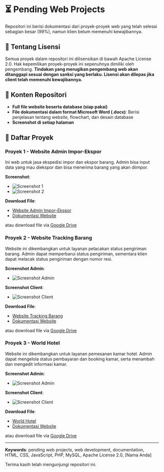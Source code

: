 # ⏳ Pending Web Projects

Repositori ini berisi dokumentasi dari proyek-proyek web yang telah selesai sebagian besar (99%), namun klien belum memenuhi kewajibannya.

## 📜 Tentang Lisensi

Semua proyek dalam repositori ini dilisensikan di bawah Apache License 2.0. Hak kepemilikan proyek-proyek ini sepenuhnya dimiliki oleh pengembang. **Tindakan yang merugikan pengembang web akan ditanggapi sesuai dengan sanksi yang berlaku. Lisensi akan dilepas jika client telah memenuhi kewajibannya.**

## 📂 Konten Repositori

- **Full file website beserta database (siap pakai)**
- **File dokumentasi dalam format Microsoft Word (.docx)**: Berisi penjelasan tentang website, flowchart, dan desain database
- **Screenshot di setiap halaman**

## 🌟 Daftar Proyek

### Proyek 1 - Website Admin Impor-Ekspor

Ini web untuk jasa ekspedisi impor dan ekspor barang. Admin bisa input data yang mau diekspor dan bisa menerima barang yang akan diimpor.

**Screenshot**:
- ![Screenshot 1](https://github.com/nopalsh/pending-web-projects/blob/main/Admin%20Impor-Ekspor/Screenshot/screencapture-localhost-eks-impor-php-2024-07-08-10_10_34.png)
- ![Screenshot 2](https://github.com/nopalsh/pending-web-projects/blob/main/Admin%20Impor-Ekspor/Screenshot/screencapture-localhost-eks-edit-ekspor-php-2024-07-08-10_11_02.png)

**Download File**:
- [Website Admin Impor-Ekspor](https://github.com/nopalsh/pending-web-projects/blob/main/Admin%20Impor-Ekspor/Admin%20Impor-Ekspor.zip)
- [Dokumentasi Website](https://github.com/nopalsh/pending-web-projects/blob/main/Admin%20Impor-Ekspor/Website%20Impor-Ekspor%20Barang.docx)

atau download file via [Google Drive](https://drive.google.com/drive/folders/1gUxMbK7adSH_VLIbiCzOVtGZrHxYnz7N?usp=sharing)

### Proyek 2 - Website Tracking Barang

Website ini dikembangkan untuk layanan pelacakan status pengiriman barang. Admin dapat memperbarui status pengiriman, sementara klien dapat melacak status pengiriman dengan nomor resi.

**Screenshot Admin**:
- ![Screenshot Admin](https://github.com/nopalsh/pending-web-projects/blob/main/Tracking/Screenshot%20Admin/screencapture-localhost-eks-tracking-tracking-php-2024-07-08-10_12_38.png)

**Screenshot Client**:
- ![Screenshot Client](https://github.com/nopalsh/pending-web-projects/blob/main/Tracking/Screenshot%20Client/screencapture-localhost-ekspedisi-index-php-2024-07-08-10_14_09.png)

**Download File**:
- [Website Tracking Barang](https://github.com/nopalsh/pending-web-projects/blob/main/Tracking/Website%20Tracking.zip)
- [Dokumentasi Website](https://github.com/nopalsh/pending-web-projects/blob/main/Tracking/Website%20Tracking.docx)

atau download file via [Google Drive](https://drive.google.com/drive/folders/1gUxMbK7adSH_VLIbiCzOVtGZrHxYnz7N?usp=sharing)

### Proyek 3 - World Hotel

Website ini dikembangkan untuk layanan pemesanan kamar hotel. Admin dapat mengelola status pembayaran dan booking kamar, serta menambah dan mengedit informasi kamar.

**Screenshot Admin**:
- ![Screenshot Admin](https://github.com/nopalsh/pending-web-projects/blob/main/World%20Hotel/Admin%20Screenshot/screencapture-localhost-hotel-fix-admin-data-booking-php-2024-07-08-10_19_53.png)

**Screenshot Client**:
- ![Screenshot Client](https://github.com/nopalsh/pending-web-projects/blob/main/World%20Hotel/Client%20Screenshot/screencapture-localhost-hotel-fix-booking-php-2024-07-08-10_18_37.png)

**Download File**:
- [World Hotel](https://github.com/nopalsh/pending-web-projects/blob/main/World%20Hotel/World%20Hotel.zip)
- [Dokumentasi Website](https://github.com/nopalsh/pending-web-projects/blob/main/World%20Hotel/Website%20World%20Hotel.docx)

atau download file via [Google Drive](https://drive.google.com/drive/folders/1gUxMbK7adSH_VLIbiCzOVtGZrHxYnz7N?usp=sharing)

---

**Keywords**: pending web projects, web development, documentation, HTML, CSS, JavaScript, PHP, MySQL, Apache License 2.0, [Nama Anda]

Terima kasih telah mengunjungi repositori ini.
